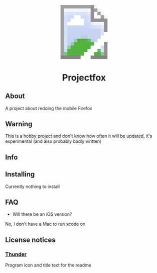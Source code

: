 <p align="center">
  <img src="./project/missing-icon.png" alt="Project logo" width="150">
</p>

<h1 align="center">Projectfox</h1>

## About
A project about redoing the mobile Firefox
## Warning 
This is a hobby project and  don't know how often it will be updated, it's experimental (and also probably badly written)
## Info

## Installing
Currently nothing to install 
## FAQ
* Will there be an iOS version?

No, I don't have a Mac to run xcode on
## License notices
### [Thunder](https://github.com/thunder-app/thunder)
Program icon and title text for the readme
